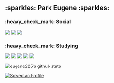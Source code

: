 <h2><b>:sparkles: Park Eugene :sparkles:</b></h2>

<h3>:heavy_check_mark: <b>Social</b></h3>
<a href="https://hits.seeyoufarm.com"><img src="https://hits.seeyoufarm.com/api/count/incr/badge.svg?url=https%3A%2F%2Fgithub.com%2Feugene225&count_bg=%23FF8A00&title_bg=%23000000&icon=github.svg&icon_color=%23FFA74A&title=GitHub&edge_flat=false"/></a>
<a href="https://www.instagram.com/kong_eugene225/"><img src="https://img.shields.io/badge/INSTAGRAM-E4405F?style=flat-square&logo=Instagram&logoColor=black"/></a>
<a href="https://bogleboglecoding.tistory.com/"><img src="https://img.shields.io/badge/DEV_LOG-09B3AF?style=flat-square&logo=Storyblok&logoColor=white"/></a>


<h3>:heavy_check_mark: <b>Studying</b></h3>
<img src="https://img.shields.io/badge/java-007396?style=for-the-badge&logo=java&logoColor=white">
<img src="https://img.shields.io/badge/C-A8B9CC?style=flat-square&logo=C&logoColor=white"/>
<img src="https://img.shields.io/badge/PYTHON-3776AB?style=flat-square&logo=Python&logoColor=white"/>
<img src="https://img.shields.io/badge/SPRING-6DB33F?style=flat-square&logo=Spring&logoColor=white"/>
<img src="https://img.shields.io/badge/SPRING BOOT-6DB33F?style=flat-square&logo=Spring Boot&logoColor=white"/>

![eugene225's github stats](https://github-readme-stats.vercel.app/api?username=eugene225&show_icons=true&theme=tokyonight)

[![Solved.ac Profile](http://mazassumnida.wtf/api/generate_badge?boj=zenia0225)](https://solved.ac/zenia0225)

<!---
eugene225/eugene225 is a ✨ special ✨ repository because its `README.md` (this file) appears on your GitHub profile.
You can click the Preview link to take a look at your changes.
--->
